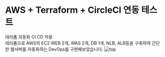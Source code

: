 # AWS + Terraform + CircleCI 연동 테스트

테라폼 자동화 CI CD 적용<br>
테라폼으로 AWS의 EC2 WEB 2개, WAS 2개, DB 1개, NLB, ALB등을 구축하여 간단한 웹서버를 자동화하는 DevOps를 구현해보았습니다.
![top](https://user-images.githubusercontent.com/62891711/106543968-1dfc6e80-654a-11eb-9ea3-1ba4a96f6494.png)
